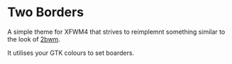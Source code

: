 # Two Borders

A simple theme for XFWM4 that strives to reimplemnt something similar
to the look of [2bwm](https://github.com/venam/2bwm).

It utilises your GTK colours to set boarders.
